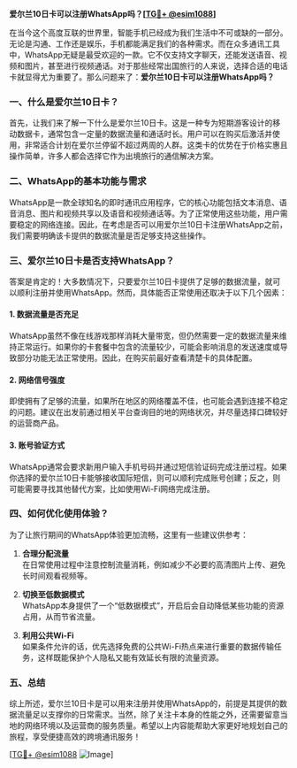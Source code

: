 **爱尔兰10日卡可以注册WhatsApp吗？[[TG💪+ @esim1088](https://t.me/s/esim1088)]**

在当今这个高度互联的世界里，智能手机已经成为我们生活中不可或缺的一部分。无论是沟通、工作还是娱乐，手机都能满足我们的各种需求。而在众多通讯工具中，WhatsApp无疑是最受欢迎的一款。它不仅支持文字聊天，还能发送语音、视频和图片，甚至进行视频通话。对于那些经常出国旅行的人来说，选择合适的电话卡就显得尤为重要了。那么问题来了：**爱尔兰10日卡可以注册WhatsApp吗？**

### 一、什么是爱尔兰10日卡？

首先，让我们来了解一下什么是爱尔兰10日卡。这是一种专为短期游客设计的移动数据卡，通常包含一定量的数据流量和通话时长。用户可以在购买后激活并使用，非常适合计划在爱尔兰停留不超过两周的人群。这类卡的优势在于价格实惠且操作简单，许多人都会选择它作为出境旅行的通信解决方案。

### 二、WhatsApp的基本功能与需求

WhatsApp是一款全球知名的即时通讯应用程序，它的核心功能包括文本消息、语音消息、图片和视频共享以及语音和视频通话等。为了正常使用这些功能，用户需要稳定的网络连接。因此，在考虑是否可以用爱尔兰10日卡注册WhatsApp之前，我们需要明确该卡提供的数据流量是否足够支持这些操作。

### 三、爱尔兰10日卡是否支持WhatsApp？

答案是肯定的！大多数情况下，只要爱尔兰10日卡提供了足够的数据流量，就可以顺利注册并使用WhatsApp。然而，具体能否正常使用还取决于以下几个因素：

#### 1. 数据流量是否充足
WhatsApp虽然不像在线游戏那样消耗大量带宽，但仍然需要一定的数据流量来维持正常运行。如果你的卡套餐中包含的流量较少，可能会影响消息的发送速度或导致部分功能无法正常使用。因此，在购买前最好查看清楚卡的具体配置。

#### 2. 网络信号强度
即使拥有了足够的流量，如果所在地区的网络覆盖不佳，也可能会遇到连接不稳定的问题。建议在出发前通过相关平台查询目的地的网络状况，并尽量选择口碑较好的运营商产品。

#### 3. 账号验证方式
WhatsApp通常会要求新用户输入手机号码并通过短信验证码完成注册过程。如果你选择的爱尔兰10日卡能够接收国际短信，则可以顺利完成账号创建；反之，则可能需要寻找其他替代方案，比如使用Wi-Fi网络完成注册。

### 四、如何优化使用体验？

为了让旅行期间的WhatsApp体验更加流畅，这里有一些建议供参考：

1. **合理分配流量**  
   在日常使用过程中注意控制流量消耗，例如减少不必要的高清图片上传、避免长时间观看视频等。
   
2. **切换至低数据模式**  
   WhatsApp本身提供了一个“低数据模式”，开启后会自动降低某些功能的资源占用，从而节省流量。
   
3. **利用公共Wi-Fi**  
   如果条件允许的话，优先选择免费的公共Wi-Fi热点来进行重要的数据传输任务，这样既能保护个人隐私又能有效延长有限的流量资源。

### 五、总结

综上所述，爱尔兰10日卡是可以用来注册并使用WhatsApp的，前提是其提供的数据流量足以支撑你的日常需求。当然，除了关注卡本身的性能之外，还需要留意当地的网络环境以及运营商的服务质量。希望以上内容能帮助大家更好地规划自己的旅程，享受便捷高效的跨境通讯服务！

[[TG💪+ @esim1088](https://t.me/s/esim1088) ![Image](https://i.postimg.cc/4NQfJmqS/Snipaste-2025-05-13-00-14-12.png)]